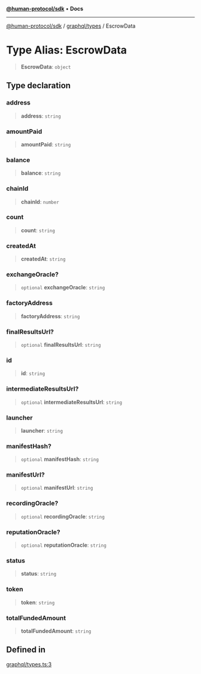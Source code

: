 [**@human-protocol/sdk**](../../../README.md) • **Docs**

***

[@human-protocol/sdk](../../../modules.md) / [graphql/types](../README.md) / EscrowData

# Type Alias: EscrowData

> **EscrowData**: `object`

## Type declaration

### address

> **address**: `string`

### amountPaid

> **amountPaid**: `string`

### balance

> **balance**: `string`

### chainId

> **chainId**: `number`

### count

> **count**: `string`

### createdAt

> **createdAt**: `string`

### exchangeOracle?

> `optional` **exchangeOracle**: `string`

### factoryAddress

> **factoryAddress**: `string`

### finalResultsUrl?

> `optional` **finalResultsUrl**: `string`

### id

> **id**: `string`

### intermediateResultsUrl?

> `optional` **intermediateResultsUrl**: `string`

### launcher

> **launcher**: `string`

### manifestHash?

> `optional` **manifestHash**: `string`

### manifestUrl?

> `optional` **manifestUrl**: `string`

### recordingOracle?

> `optional` **recordingOracle**: `string`

### reputationOracle?

> `optional` **reputationOracle**: `string`

### status

> **status**: `string`

### token

> **token**: `string`

### totalFundedAmount

> **totalFundedAmount**: `string`

## Defined in

[graphql/types.ts:3](https://github.com/humanprotocol/human-protocol/blob/9ddd51f9c9a3ec97c56d6ffbca5fe9048b9ea0f8/packages/sdk/typescript/human-protocol-sdk/src/graphql/types.ts#L3)
